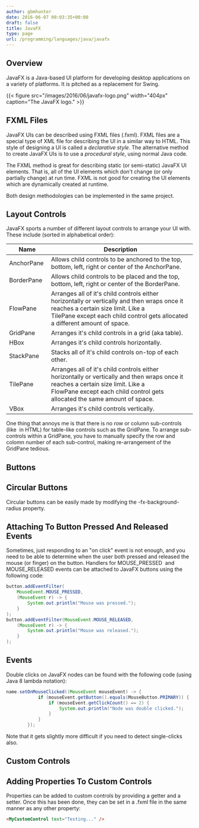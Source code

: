 ```yaml
---
author: gbmhunter
date: 2016-06-07 00:03:35+00:00
draft: false
title: JavaFX
type: page
url: /programming/languages/java/javafx
---
```


## Overview

JavaFX is a Java-based UI platform for developing desktop applications on a variety of platforms. It is pitched as a replacement for Swing.

{{< figure src="/images/2016/06/javafx-logo.png" width="404px" caption="The JavaFX logo."  >}}

## FXML Files

JavaFX UIs can be described using FXML files (.fxml). FXML files are a special type of XML file for describing the UI in a similar way to HTML. This style of designing a UI is called a _declarative style_. The alternative method to create JavaFX UIs is to use a _procedural style_, using normal Java code.

The FXML method is great for describing static (or semi-static) JavaFX UI elements. That is, all of the UI elements which don't change (or only partially change) at run time. FXML is not good for creating the UI elements which are dynamically created at runtime.

Both design methodologies can be implemented in the same project.

## Layout Controls

JavaFX sports a number of different layout controls to arrange your UI with. These include (sorted in alphabetical order):


<table>
    <thead>
        <tr>
            <th>Name</th>
            <th>Description</th>
        </tr>
    </thead>
<tbody >
<tr >
<td >AnchorPane 
</td>

<td >Allows child controls to be anchored to the top, bottom, left, right or center of the AnchorPane.
</td>
</tr>
<tr >

<td >BorderPane 
</td>

<td >Allows child controls to be placed and the top, bottom, left, right or center of the BorderPane.
</td>
</tr>
<tr >

<td >FlowPane 
</td>

<td >Arranges all of it's child controls either horizontally or vertically and then wraps once it reaches a certain size limit. Like a TilePane except each child control gets allocated a different amount of space.
</td>
</tr>
<tr >

<td >GridPane 
</td>

<td >Arranges it's child controls in a grid (aka table).
</td>
</tr>
<tr >

<td >HBox 
</td>

<td >Arranges it's child controls horizontally.
</td>
</tr>
<tr >

<td >StackPane 
</td>

<td >Stacks all of it's child controls on-top of each other.
</td>
</tr>
<tr >

<td >TilePane 
</td>

<td >Arranges all of it's child controls either horizontally or vertically and then wraps once it reaches a certain size limit. Like a FlowPane except each child control gets allocated the same amount of space.
</td>
</tr>
<tr >

<td >VBox
</td>

<td >Arranges it's child controls vertically.
</td>
</tr>
</tbody>
</table>


One thing that annoys me is that there is no row or column sub-controls (like <tr> in HTML) for table-like controls such as the GridPane. To arrange sub-controls within a GridPane, you have to manually specify the row and colomn number of each sub-control, making re-arrangement of the GridPane tedious.

## Buttons

## Circular Buttons

Circular buttons can be easily made by modifying the -fx-background-radius property.

## Attaching To Button Pressed And Released Events

Sometimes, just responding to an "on click" event is not enough, and you need to be able to determine when the user both pressed and released the mouse (or finger) on the button. Handlers for MOUSE_PRESSED  and MOUSE_RELEASED events can be attached to JavaFX buttons using the following code:

```java    
button.addEventFilter(
    MouseEvent.MOUSE_PRESSED,
    (MouseEvent r) -> {
        System.out.println("Mouse was pressed.");
    }
);
button.addEventFilter(MouseEvent.MOUSE_RELEASED,
    (MouseEvent r) -> {
        System.out.println("Mouse was released.");
    }
);
```

## Events

Double clicks on JavaFX nodes can be found with the following code (using Java 8 lambda notation):

```java    
name.setOnMouseClicked((MouseEvent mouseEvent) -> {
            if (mouseEvent.getButton().equals(MouseButton.PRIMARY)) {
                if (mouseEvent.getClickCount() == 2) {
                    System.out.println("Node was double clicked.");
                }
            }
        });
```

Note that it gets slightly more difficult if you need to detect single-clicks also.

## Custom Controls

## Adding Properties To Custom Controls

Properties can be added to custom controls by providing a getter and a setter. Once this has been done, they can be set in a .fxml file in the same manner as any other property:

```html    
<MyCustomControl text="Testing..." />
```